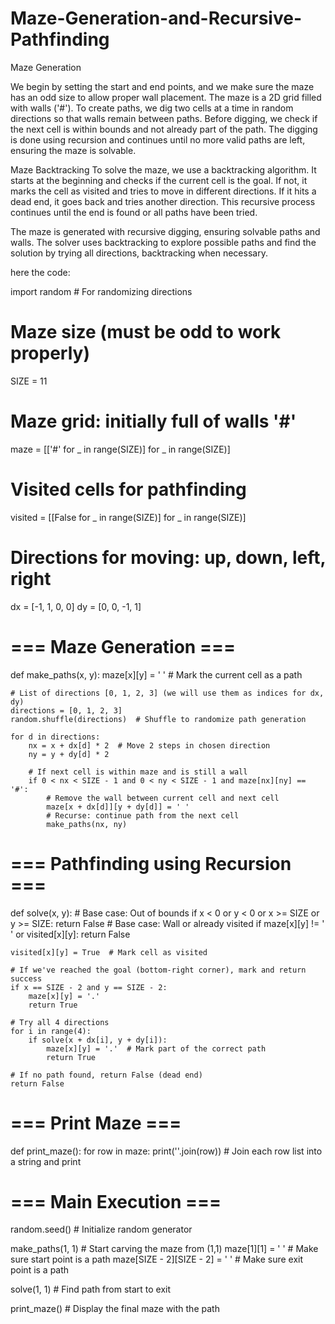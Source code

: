 # Maze-Generation-and-Recursive-Pathfinding
Maze Generation

We begin by setting the start and end points, and we make sure the maze has an odd size to allow proper wall placement. The maze is a 2D grid filled with walls ('#'). To create paths, we dig two cells at a time in random directions so that walls remain between paths. Before digging, we check if the next cell is within bounds and not already part of the path. The digging is done using recursion and continues until no more valid paths are left, ensuring the maze is solvable.

Maze Backtracking
To solve the maze, we use a backtracking algorithm. It starts at the beginning and checks if the current cell is the goal. If not, it marks the cell as visited and tries to move in different directions. If it hits a dead end, it goes back and tries another direction. This recursive process continues until the end is found or all paths have been tried.


The maze is generated with recursive digging, ensuring solvable paths and walls. The solver uses backtracking to explore possible paths and find the solution by trying all directions, backtracking when necessary.


here the code:

 import random  # For randomizing directions

# Maze size (must be odd to work properly)
SIZE = 11

# Maze grid: initially full of walls '#'
maze = [['#' for _ in range(SIZE)] for _ in range(SIZE)]

# Visited cells for pathfinding
visited = [[False for _ in range(SIZE)] for _ in range(SIZE)]

# Directions for moving: up, down, left, right
dx = [-1, 1, 0, 0]
dy = [0, 0, -1, 1]

# === Maze Generation ===
def make_paths(x, y):
    maze[x][y] = ' '  # Mark the current cell as a path

    # List of directions [0, 1, 2, 3] (we will use them as indices for dx, dy)
    directions = [0, 1, 2, 3]
    random.shuffle(directions)  # Shuffle to randomize path generation

    for d in directions:
        nx = x + dx[d] * 2  # Move 2 steps in chosen direction
        ny = y + dy[d] * 2

        # If next cell is within maze and is still a wall
        if 0 < nx < SIZE - 1 and 0 < ny < SIZE - 1 and maze[nx][ny] == '#':
            # Remove the wall between current cell and next cell
            maze[x + dx[d]][y + dy[d]] = ' '
            # Recurse: continue path from the next cell
            make_paths(nx, ny)

# === Pathfinding using Recursion ===
def solve(x, y):
    # Base case: Out of bounds
    if x < 0 or y < 0 or x >= SIZE or y >= SIZE:
        return False
    # Base case: Wall or already visited
    if maze[x][y] != ' ' or visited[x][y]:
        return False

    visited[x][y] = True  # Mark cell as visited

    # If we've reached the goal (bottom-right corner), mark and return success
    if x == SIZE - 2 and y == SIZE - 2:
        maze[x][y] = '.'
        return True

    # Try all 4 directions
    for i in range(4):
        if solve(x + dx[i], y + dy[i]):
            maze[x][y] = '.'  # Mark part of the correct path
            return True

    # If no path found, return False (dead end)
    return False

# === Print Maze ===
def print_maze():
    for row in maze:
        print(''.join(row))  # Join each row list into a string and print

# === Main Execution ===
random.seed()  # Initialize random generator

make_paths(1, 1)  # Start carving the maze from (1,1)
maze[1][1] = ' '  # Make sure start point is a path
maze[SIZE - 2][SIZE - 2] = ' '  # Make sure exit point is a path

solve(1, 1)  # Find path from start to exit

print_maze()  # Display the final maze with the path
       
   
